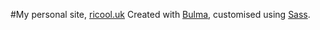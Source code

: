 #My personal site, [ricool.uk](http://ricool.uk)
Created with [Bulma](http://bulma.io), customised using [Sass](http://sass-lang.com).
